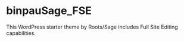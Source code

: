 # binpauSage_FSE
This WordPress starter theme by Roots/Sage 
  includes Full Site Editing capabilities.
